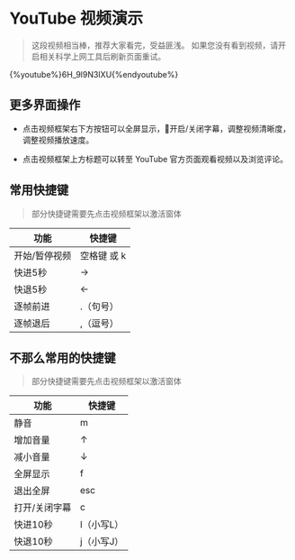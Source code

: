# YouTube 视频演示

> 这段视频相当棒，推荐大家看完，受益匪浅。
> 如果您没有看到视频，请开启相关科学上网工具后刷新页面重试。

{%youtube%}6H_9l9N3IXU{%endyoutube%}

## 更多界面操作

* 点击视频框架右下方按钮可以全屏显示，开启/关闭字幕，调整视频清晰度，调整视频播放速度。

* 点击视频框架上方标题可以转至 YouTube 官方页面观看视频以及浏览评论。

## 常用快捷键

> 部分快捷键需要先点击视频框架以激活窗体

| 功能 | 快捷键 |
|---|---|
| 开始/暂停视频 | 空格键 或 k |
| 快进5秒 | → |
| 快退5秒 | ← |
| 逐帧前进 | .（句号） |
| 逐帧退后 | ,（逗号） |

## 不那么常用的快捷键

> 部分快捷键需要先点击视频框架以激活窗体

| 功能 | 快捷键 |
|---|---|
| 静音 | m |
| 增加音量 | ↑ |
| 减小音量 | ↓ |
| 全屏显示 | f |
| 退出全屏 | esc |
| 打开/关闭字幕 | c |
| 快进10秒 | l（小写L） |
| 快退10秒 | j（小写J）|